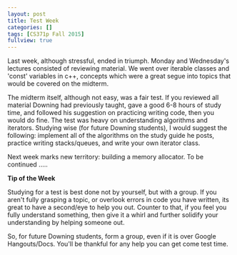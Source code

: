 ```yaml
---
layout: post
title: Test Week
categories: []
tags: [CS371p Fall 2015]
fullview: true
---
```


Last week, although stressful, ended in triumph. Monday and Wednesday's lectures consisted of reviewing material. We went over iterable classes and 'const' variables in c++, concepts which were a great segue into topics that would be covered on the midterm.

The midterm itself, although not easy, was a fair test. If you reviewed all material Downing had previously taught, gave a good 6-8 hours of study time, and followed his suggestion on practicing writing code, then you would do fine. The test was heavy on understanding algorithms and iterators. Studying wise (for future Downing students), I would suggest the following: implement all of the algorithms on the study guide he posts, practice writing stacks/queues, and write your own iterator class.

Next week marks new territory: building a memory allocator. To be continued .....

**Tip of the Week**

Studying for a test is best done not by yourself, but with a group. If you aren't fully grasping a topic, or overlook errors in code you have written, its great to have a second/eye to help you out. Counter to that, if you feel you fully understand something, then give it a whirl and further solidify your understanding by helping someone out. 

So, for future Downing students, form a group, even if it is over Google Hangouts/Docs. You'll be thankful for any help you can get come test time.

